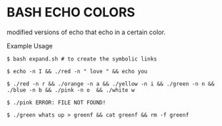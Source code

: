# BASH ECHO COLORS
modified versions of echo that echo in a certain color. 

Example Usage
```
$ bash expand.sh # to create the symbolic links 

$ echo -n I && ./red -n " love " && echo you

$ ./red -n r && ./orange -n a && ./yellow -n i && ./green -n n && ./blue -n b && ./pink -n o  && ./white w

$ ./pink ERROR: FILE NOT FOUND!

$ ./green whats up > greenf && cat greenf && rm -f greenf
```
